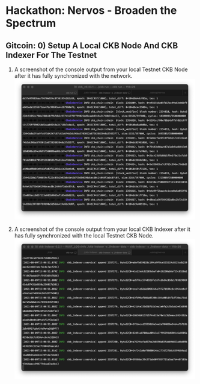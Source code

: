 # Hackathon: Nervos - Broaden the Spectrum

## Gitcoin: 0) Setup A Local CKB Node And CKB Indexer For The Testnet

1. A screenshot of the console output from your local Testnet CKB Node after it has fully synchronized with the network.
   ![image](https://github.com/MrJacobSullivan/nervos/blob/main/submissions/task_0/node.png?raw=true)

2. A screenshot of the console output from your local CKB Indexer after it has fully synchronized with the local Testnet CKB Node.
   ![image](https://github.com/MrJacobSullivan/nervos/blob/main/submissions/task_0/indexer.png?raw=true)
